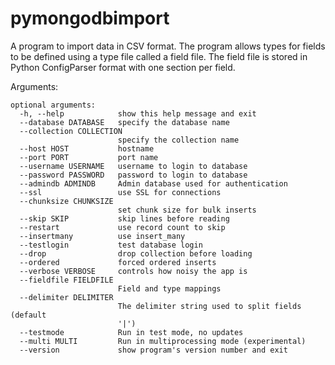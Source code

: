 # pymongodbimport

A program to import data in CSV format. The program allows types for fields to be defined using a type file called a field file. The field file is stored in Python ConfigParser format with one section per field. 

Arguments:

```
optional arguments:
  -h, --help            show this help message and exit
  --database DATABASE   specify the database name
  --collection COLLECTION
                        specify the collection name
  --host HOST           hostname
  --port PORT           port name
  --username USERNAME   username to login to database
  --password PASSWORD   password to login to database
  --admindb ADMINDB     Admin database used for authentication
  --ssl                 use SSL for connections
  --chunksize CHUNKSIZE
                        set chunk size for bulk inserts
  --skip SKIP           skip lines before reading
  --restart             use record count to skip
  --insertmany          use insert_many
  --testlogin           test database login
  --drop                drop collection before loading
  --ordered             forced ordered inserts
  --verbose VERBOSE     controls how noisy the app is
  --fieldfile FIELDFILE
                        Field and type mappings
  --delimiter DELIMITER
                        The delimiter string used to split fields (default
                        '|')
  --testmode            Run in test mode, no updates
  --multi MULTI         Run in multiprocessing mode (experimental)
  --version             show program's version number and exit
  ```